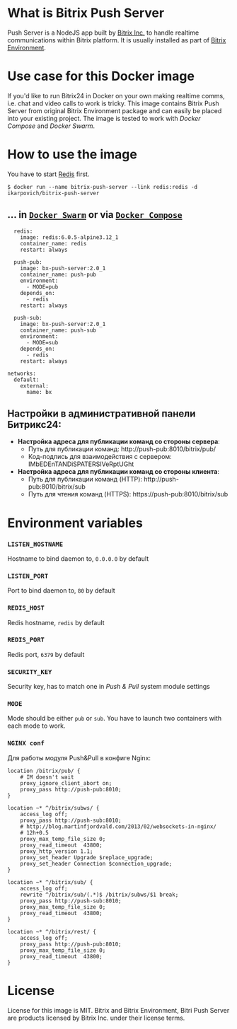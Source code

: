 # What is Bitrix Push Server

Push Server is a NodeJS app built by [Bitrix Inc.](https://www.bitrix24.com) to handle realtime communications within Bitrix 
platform. It is usually installed as part of [Bitrix Environment](https://www.bitrix24.com/self-hosted/installation.php).

# Use case for this Docker image

If you'd like to run Bitrix24 in Docker on your own making realtime comms, i.e. chat and video calls to work is tricky.
This image contains Bitrix Push Server from original Bitrix Environment package and can easily be placed into your existing project. 
The image is tested to work with *Docker Compose* and *Docker Swarm*.

# How to use the image

You have to start [Redis](https://hub.docker.com/_/redis/) first.

```console
$ docker run --name bitrix-push-server --link redis:redis -d ikarpovich/bitrix-push-server
```

## ... in [`Docker Swarm`](https://docs.docker.com/engine/reference/commandline/stack_deploy/) or via [`Docker Compose`](https://github.com/docker/compose)

```
  redis:
    image: redis:6.0.5-alpine3.12_1
    container_name: redis
    restart: always

  push-pub:
    image: bx-push-server:2.0_1
    container_name: push-pub
    environment:
      - MODE=pub
    depends_on:
      - redis
    restart: always

  push-sub:
    image: bx-push-server:2.0_1
    container_name: push-sub
    environment:
      - MODE=sub
    depends_on:
      - redis
    restart: always

networks:
  default:
    external:
      name: bx
```

## Настройки в административной панели Битрикс24:

- **Настройка адреса для публикации команд со стороны сервера**: 
    - Путь для публикации команд: http://push-pub:8010/bitrix/pub/ 
    - Код-подпись для взаимодействия с сервером: IMbEDEnTANDiSPATERSIVeRptUGht
- **Настройка адреса для публикации команд со стороны клиента**:
    - Путь для публикации команд (HTTP): http://push-pub:8010/bitrix/sub
    - Путь для чтения команд (HTTPS): https://push-pub:8010/bitrix/sub

# Environment variables

### `LISTEN_HOSTNAME`

Hostname to bind daemon to, `0.0.0.0` by default

### `LISTEN_PORT`

Port to bind daemon to, `80` by default

### `REDIS_HOST`

Redis hostname, `redis` by default

### `REDIS_PORT`

Redis port, `6379` by default

### `SECURITY_KEY`

Security key, has to match one in *Push & Pull* system module settings

### `MODE`

Mode should be either `pub` or `sub`. You have to launch two containers with each mode to work.

### `NGINX conf`
Для работы модуля Push&Pull в конфиге Nginx:
```
location /bitrix/pub/ {
    # IM doesn't wait
    proxy_ignore_client_abort on;
    proxy_pass http://push-pub:8010;
}

location ~* ^/bitrix/subws/ {
    access_log off;
    proxy_pass http://push-sub:8010;
    # http://blog.martinfjordvald.com/2013/02/websockets-in-nginx/
    # 12h+0.5
    proxy_max_temp_file_size 0;
    proxy_read_timeout  43800;
    proxy_http_version 1.1;
    proxy_set_header Upgrade $replace_upgrade;
    proxy_set_header Connection $connection_upgrade;
}

location ~* ^/bitrix/sub/ {
    access_log off;
    rewrite ^/bitrix/sub/(.*)$ /bitrix/subws/$1 break;
    proxy_pass http://push-sub:8010;
    proxy_max_temp_file_size 0;
    proxy_read_timeout  43800;
}

location ~* ^/bitrix/rest/ {
    access_log off;
    proxy_pass http://push-pub:8010;
    proxy_max_temp_file_size 0;
    proxy_read_timeout  43800;
}
```

# License

License for this image is MIT.
Bitrix and Bitrix Environment, Bitri Push Server are products licensed by Bitrix Inc. under their license terms.
